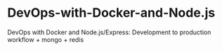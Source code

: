 # DevOps-with-Docker-and-Node.js
DevOps with Docker and Node.js/Express: Development to production workflow + mongo + redis
